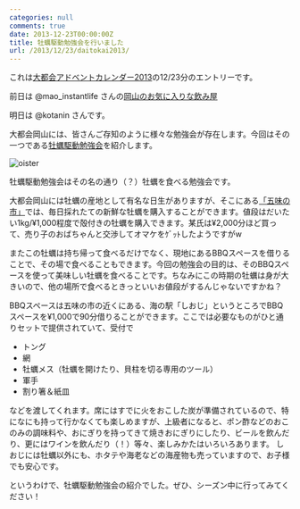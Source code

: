 ```yaml
---
categories: null
comments: true
date: 2013-12-23T00:00:00Z
title: 牡蠣駆動勉強会を行いました
url: /2013/12/23/daitokai2013/
---
```


これは[大都会アドベントカレンダー2013](http://www.adventar.org/calendars/75)の12/23分のエントリーです。

前日は @mao_instantlife さんの[岡山のお気に入りな飲み屋](http://d.hatena.ne.jp/mao_instantlife/20131222/1387674262)

明日は @kotanin さんです。

大都会岡山には、皆さんご存知のように様々な勉強会が存在します。今回はその一つである[牡蠣駆動勉強会](http://local.aguuu.com/events/27433)を紹介します。

![oister](/images/20131223/oister.JPG)

牡蠣駆動勉強会はその名の通り（？）牡蠣を食べる勉強会です。

大都会岡山には牡蠣の産地として有名な日生がありますが、そこにある[「五味の市」](http://www.hinase.net/02kankou.html)では、毎日採れたての新鮮な牡蠣を購入することができます。値段はだいたい1kg/¥1,000程度で殻付きの牡蠣を購入できます。某氏は¥2,000分ほど買って、売り子のおばちゃんと交渉してオマケをｹﾞｯﾄしたようですがw

またこの牡蠣は持ち帰って食べるだけでなく、現地にあるBBQスペースを借りることで、その場で食べることもできます。今回の勉強会の目的は、そのBBQスペースを使って美味しい牡蠣を食べることです。ちなみにこの時期の牡蠣は身が大きいので、他の場所で食べるときっといいお値段がするんじゃないですかね？

BBQスペースは五味の市の近くにある、海の駅「しおじ」というところでBBQスペースを¥1,000で90分借りることができます。ここでは必要なものがひと通りセットで提供されていて、受付で

* トング
* 網
* 牡蠣メス（牡蠣を開けたり、貝柱を切る専用のツール）
* 軍手
* 割り箸＆紙皿

などを渡してくれます。席にはすでに火をおこした炭が準備されているので、特になにも持って行かなくても楽しめますが、上級者になると、ポン酢などのおこのみの調味料や、おにぎりを持ってきて焼きおにぎりにしたり、ビールを飲んだり、更にはワインを飲んだり（！）等々、楽しみかたはいろいろあります。
しおじには牡蠣以外にも、ホタテや海老などの海産物も売っていますので、お子様でも安心です。

というわけで、牡蠣駆動勉強会の紹介でした。ぜひ、シーズン中に行ってみてください！